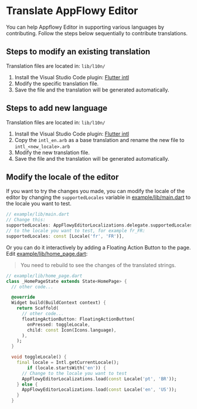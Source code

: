 # Translate AppFlowy Editor

You can help Appflowy Editor in supporting various languages by contributing. Follow the steps below sequentially to contribute translations.

## Steps to modify an existing translation
Translation files are located in: `lib/l10n/`
1. Install the Visual Studio Code plugin: [Flutter intl](https://marketplace.visualstudio.com/items?itemName=localizely.flutter-intl)
2. Modify the specific translation file.
3. Save the file and the translation will be generated automatically.

## Steps to add new language
Translation files are located in: `lib/l10n/`
1. Install the Visual Studio Code plugin: [Flutter intl](https://marketplace.visualstudio.com/items?itemName=localizely.flutter-intl)
2. Copy the `intl_en.arb` as a base translation and rename the new file to `intl_<new_locale>.arb`
3. Modify the new translation file.
4. Save the file and the translation will be generated automatically.

## Modify the locale of the editor

If you want to try the changes you made, you can modify the locale of the editor by changing the `supportedLocales` variable in [example/lib/main.dart](../example/lib/main.dart) to the locale you want to test.

```dart
// example/lib/main.dart
// Change this:
supportedLocales: AppFlowyEditorLocalizations.delegate.supportedLocales,
// to the locale you want to test, for example fr_FR:
supportedLocales: const [Locale('fr', 'FR')],
```

Or you can do it interactively by adding a Floating Action Button to the page. Edit [example/lib/home_page.dart](../example/lib/home_page.dart):

> You need to rebuild to see the changes of the translated strings.

```dart
// example/lib/home_page.dart
class _HomePageState extends State<HomePage> {
  // other code...

  @override
  Widget build(BuildContext context) {
    return Scaffold(
      // other code...
      floatingActionButton: FloatingActionButton(
        onPressed: toggleLocale,
        child: const Icon(Icons.language),
      ),
    );
  }

  void toggleLocale() {
    final locale = Intl.getCurrentLocale();
        if (locale.startsWith('en')) {
      // Change to the locale you want to test
      AppFlowyEditorLocalizations.load(const Locale('pt', 'BR')); 
    } else {
      AppFlowyEditorLocalizations.load(const Locale('en', 'US'));
    }
  }
```
